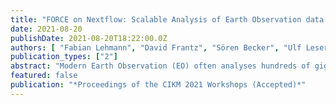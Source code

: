 ```yaml
---
title: "FORCE on Nextflow: Scalable Analysis of Earth Observation data on Commodity Clusters"
date: 2021-08-20
publishDate: 2021-08-20T18:22:00.0Z
authors: [ "Fabian Lehmann", "David Frantz", "Sören Becker", "Ulf Leser", "Patrick Hostert" ]
publication_types: ["2"]
abstract: "Modern Earth Observation (EO) often analyses hundreds of gigabytes of data from thousands of satellite images. This data usually is processed with hand-made scripts combining several tools implementing the various steps within such an analysis. In such a setting, a fair amount of geographers’ work goes into optimization, tuning and, parallelization. Development becomes even more complicated when compute clusters become necessary, introducing issues like scheduling, remote data access, and generally a greatly increased infrastructure complexity. Furthermore, tailor-made systems are often optimized to one specific system and cannot easily be adapted to other infrastructures. Data Analysis Workflow engines promise to relieve the workflow developer from finding custom solutions to these issues and thereby improve scalability, reproducibility, and reusability of workflows while reducing development cost at the infrastructure side. On the other hand, they require the workflow to be programmed in a particular language, to obey certain principles of distributed processing, and to properly configure and tune the execution stack, which puts additional burden to data scientists. Here, we study this trade-off using a concrete EO workflow for long-term vegetation dynamics in the Mediterranean. The original workflow was programmed with FORCE, a custom-made framework for assembling and executing EO workflows on stand-alone servers. We ported it to the scientific workflow system Nextflow, which is capable of seamlessly orchestrating workflows over a large variety of infrastructures. We discuss the pitfalls we faced while porting the workflow, advantages and disadvantages of such an approach, and compare in detail the efficiency of both implementations on various infrastructures. We quantify the overhead in execution time incurred by the workflow engine and give hints on how to deal with heterogeneous tasks. Overall, our Nextflow implementation shows promising behavior in terms of reusability and scalability, though this does not apply to all workflow stages."
featured: false
publication: "*Proceedings of the CIKM 2021 Workshops (Accepted)*"
---
```


